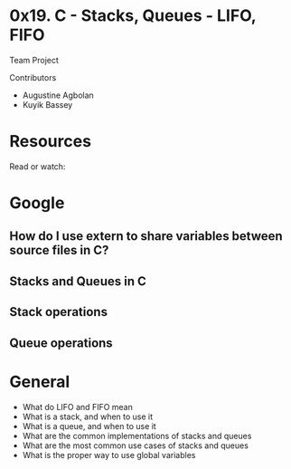 # 0x19. C - Stacks, Queues - LIFO, FIFO

Team Project

Contributors
- Augustine Agbolan
- Kuyik Bassey

# Resources
Read or watch:

# Google
## How do I use extern to share variables between source files in C?
## Stacks and Queues in C
## Stack operations
## Queue operations
# General
- What do LIFO and FIFO mean
- What is a stack, and when to use it
- What is a queue, and when to use it
- What are the common implementations of stacks and queues
- What are the most common use cases of stacks and queues
- What is the proper way to use global variables

